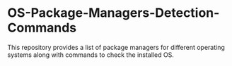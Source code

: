# OS-Package-Managers-Detection-Commands
This repository provides a list of package managers for different operating systems along with commands to check the installed OS.
